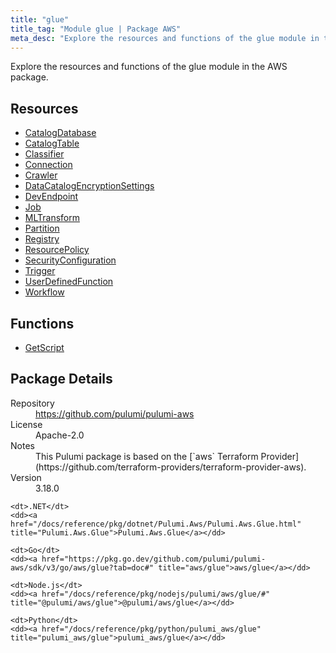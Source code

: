```yaml
---
title: "glue"
title_tag: "Module glue | Package AWS"
meta_desc: "Explore the resources and functions of the glue module in the AWS package."
---
```


<!-- WARNING: this file was generated by Pulumi Docs Generator. -->
<!-- Do not edit by hand unless you're certain you know what you are doing! -->

Explore the resources and functions of the glue module in the AWS package.

<h2 id="resources">Resources</h2>
<ul class="api">
    <li><a href="catalogdatabase" title="CatalogDatabase"><span class="symbol resource"></span>CatalogDatabase</a></li>
    <li><a href="catalogtable" title="CatalogTable"><span class="symbol resource"></span>CatalogTable</a></li>
    <li><a href="classifier" title="Classifier"><span class="symbol resource"></span>Classifier</a></li>
    <li><a href="connection" title="Connection"><span class="symbol resource"></span>Connection</a></li>
    <li><a href="crawler" title="Crawler"><span class="symbol resource"></span>Crawler</a></li>
    <li><a href="datacatalogencryptionsettings" title="DataCatalogEncryptionSettings"><span class="symbol resource"></span>DataCatalogEncryptionSettings</a></li>
    <li><a href="devendpoint" title="DevEndpoint"><span class="symbol resource"></span>DevEndpoint</a></li>
    <li><a href="job" title="Job"><span class="symbol resource"></span>Job</a></li>
    <li><a href="mltransform" title="MLTransform"><span class="symbol resource"></span>MLTransform</a></li>
    <li><a href="partition" title="Partition"><span class="symbol resource"></span>Partition</a></li>
    <li><a href="registry" title="Registry"><span class="symbol resource"></span>Registry</a></li>
    <li><a href="resourcepolicy" title="ResourcePolicy"><span class="symbol resource"></span>ResourcePolicy</a></li>
    <li><a href="securityconfiguration" title="SecurityConfiguration"><span class="symbol resource"></span>SecurityConfiguration</a></li>
    <li><a href="trigger" title="Trigger"><span class="symbol resource"></span>Trigger</a></li>
    <li><a href="userdefinedfunction" title="UserDefinedFunction"><span class="symbol resource"></span>UserDefinedFunction</a></li>
    <li><a href="workflow" title="Workflow"><span class="symbol resource"></span>Workflow</a></li>
</ul>

<h2 id="functions">Functions</h2>
<ul class="api">
    <li><a href="getscript" title="GetScript"><span class="symbol function"></span>GetScript</a></li>
</ul>

<h2 id="package-details">Package Details</h2>
<dl class="package-details">
	<dt>Repository</dt>
	<dd><a href="https://github.com/pulumi/pulumi-aws">https://github.com/pulumi/pulumi-aws</a></dd>
	<dt>License</dt>
	<dd>Apache-2.0</dd>
	<dt>Notes</dt>
	<dd>This Pulumi package is based on the [`aws` Terraform Provider](https://github.com/terraform-providers/terraform-provider-aws).</dd>
	<dt>Version</dt>
	<dd>3.18.0</dd>
</dl>



<dl class="tabular">

    <dt>.NET</dt>
    <dd><a href="/docs/reference/pkg/dotnet/Pulumi.Aws/Pulumi.Aws.Glue.html" title="Pulumi.Aws.Glue">Pulumi.Aws.Glue</a></dd>

    <dt>Go</dt>
    <dd><a href="https://pkg.go.dev/github.com/pulumi/pulumi-aws/sdk/v3/go/aws/glue?tab=doc#" title="aws/glue">aws/glue</a></dd>

    <dt>Node.js</dt>
    <dd><a href="/docs/reference/pkg/nodejs/pulumi/aws/glue/#" title="@pulumi/aws/glue">@pulumi/aws/glue</a></dd>

    <dt>Python</dt>
    <dd><a href="/docs/reference/pkg/python/pulumi_aws/glue" title="pulumi_aws/glue">pulumi_aws/glue</a></dd>

</dl>

